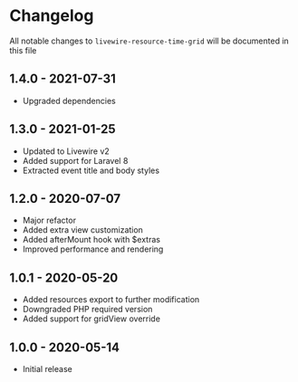 # Changelog

All notable changes to `livewire-resource-time-grid` will be documented in this file

## 1.4.0 - 2021-07-31

- Upgraded dependencies

## 1.3.0 - 2021-01-25

- Updated to Livewire v2
- Added support for Laravel 8 
- Extracted event title and body styles

## 1.2.0 - 2020-07-07

- Major refactor
- Added extra view customization
- Added afterMount hook with $extras
- Improved performance and rendering

## 1.0.1 - 2020-05-20

- Added resources export to further modification
- Downgraded PHP required version
- Added support for gridView override

## 1.0.0 - 2020-05-14

- Initial release
